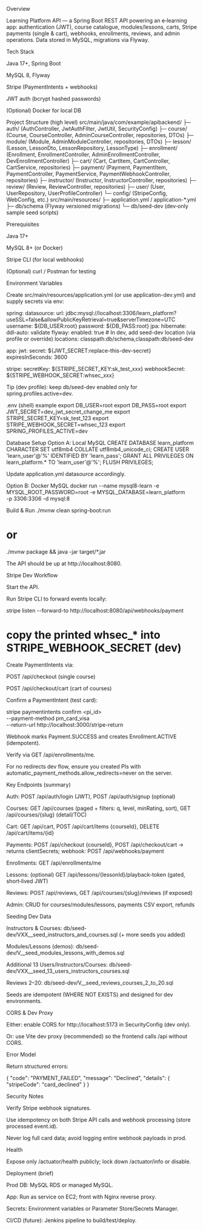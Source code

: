 Overview

Learning Platform API — a Spring Boot REST API powering an e‑learning app: authentication (JWT), course catalogue, modules/lessons, carts, Stripe payments (single & cart), webhooks, enrollments, reviews, and admin operations. Data stored in MySQL, migrations via Flyway.

Tech Stack

Java 17+, Spring Boot

MySQL 8, Flyway

Stripe (PaymentIntents + webhooks)

JWT auth (bcrypt hashed passwords)

(Optional) Docker for local DB

Project Structure (high level)
src/main/java/com/example/apibackend/
  ├─ auth/ (AuthController, JwtAuthFilter, JwtUtil, SecurityConfig)
  ├─ course/ (Course, CourseController, AdminCourseController, repositories, DTOs)
  ├─ module/ (Module, AdminModuleController, repositories, DTOs)
  ├─ lesson/ (Lesson, LessonDto, LessonRepository, LessonType)
  ├─ enrollment/ (Enrollment, EnrollmentController, AdminEnrollmentController, DevEnrollmentController)
  ├─ cart/ (Cart, CartItem, CartController, CartService, repositories)
  ├─ payment/ (Payment, PaymentItem, PaymentController, PaymentService, PaymentWebhookController, repositories)
  ├─ instructor/ (Instructor, InstructorController, repositories)
  ├─ review/ (Review, ReviewController, repositories)
  ├─ user/ (User, UserRepository, UserProfileController)
  └─ config/ (StripeConfig, WebConfig, etc.)
src/main/resources/
  ├─ application.yml / application-*.yml
  ├─ db/schema (Flyway versioned migrations)
  └─ db/seed-dev (dev‑only sample seed scripts)

Prerequisites

Java 17+

MySQL 8+ (or Docker)

Stripe CLI (for local webhooks)

(Optional) curl / Postman for testing

Environment Variables

Create src/main/resources/application.yml (or use application-dev.yml) and supply secrets via env:

spring:
  datasource:
    url: jdbc:mysql://localhost:3306/learn_platform?useSSL=false&allowPublicKeyRetrieval=true&serverTimezone=UTC
    username: ${DB_USER:root}
    password: ${DB_PASS:root}
  jpa:
    hibernate:
      ddl-auto: validate
  flyway:
    enabled: true
    # In dev, add seed-dev location (via profile or override)
    locations: classpath:db/schema,classpath:db/seed-dev

app:
  jwt:
    secret: ${JWT_SECRET:replace-this-dev-secret}
    expiresInSeconds: 3600

stripe:
  secretKey: ${STRIPE_SECRET_KEY:sk_test_xxx}
  webhookSecret: ${STRIPE_WEBHOOK_SECRET:whsec_xxx}


Tip (dev profile): keep db/seed-dev enabled only for spring.profiles.active=dev.

.env (shell) example
export DB_USER=root
export DB_PASS=root
export JWT_SECRET=dev_jwt_secret_change_me
export STRIPE_SECRET_KEY=sk_test_123
export STRIPE_WEBHOOK_SECRET=whsec_123
export SPRING_PROFILES_ACTIVE=dev

Database Setup
Option A: Local MySQL
CREATE DATABASE learn_platform CHARACTER SET utf8mb4 COLLATE utf8mb4_unicode_ci;
CREATE USER 'learn_user'@'%' IDENTIFIED BY 'learn_pass';
GRANT ALL PRIVILEGES ON learn_platform.* TO 'learn_user'@'%';
FLUSH PRIVILEGES;


Update application.yml datasource accordingly.

Option B: Docker MySQL
docker run --name mysql8-learn -e MYSQL_ROOT_PASSWORD=root -e MYSQL_DATABASE=learn_platform \
  -p 3306:3306 -d mysql:8

Build & Run
./mvnw clean spring-boot:run
# or
./mvnw package && java -jar target/*.jar


The API should be up at http://localhost:8080.

Stripe Dev Workflow

Start the API.

Run Stripe CLI to forward events locally:

stripe listen --forward-to http://localhost:8080/api/webhooks/payment
# copy the printed whsec_* into STRIPE_WEBHOOK_SECRET (dev)


Create PaymentIntents via:

POST /api/checkout (single course)

POST /api/checkout/cart (cart of courses)

Confirm a PaymentIntent (test card):

stripe paymentintents confirm <pi_id> \
  --payment-method pm_card_visa \
  --return-url http://localhost:3000/stripe-return


Webhook marks Payment.SUCCESS and creates Enrollment.ACTIVE (idempotent).

Verify via GET /api/enrollments/me.

For no redirects dev flow, ensure you created PIs with automatic_payment_methods.allow_redirects=never on the server.

Key Endpoints (summary)

Auth: POST /api/auth/login (JWT), POST /api/auth/signup (optional)

Courses: GET /api/courses (paged + filters: q, level, minRating, sort), GET /api/courses/{slug} (detail/TOC)

Cart: GET /api/cart, POST /api/cart/items {courseId}, DELETE /api/cart/items/{id}

Payments: POST /api/checkout {courseId}, POST /api/checkout/cart → returns clientSecrets; webhook: POST /api/webhooks/payment

Enrollments: GET /api/enrollments/me

Lessons: (optional) GET /api/lessons/{lessonId}/playback-token (gated, short‑lived JWT)

Reviews: POST /api/reviews, GET /api/courses/{slug}/reviews (if exposed)

Admin: CRUD for courses/modules/lessons, payments CSV export, refunds

Seeding Dev Data

Instructors & Courses: db/seed-dev/VXX__seed_instructors_and_courses.sql (+ more seeds you added)

Modules/Lessons (demos): db/seed-dev/V__seed_modules_lessons_with_demos.sql

Additional 13 Users/Instructors/Courses: db/seed-dev/VXX__seed_13_users_instructors_courses.sql

Reviews 2–20: db/seed-dev/V__seed_reviews_courses_2_to_20.sql

Seeds are idempotent (WHERE NOT EXISTS) and designed for dev environments.

CORS & Dev Proxy

Either: enable CORS for http://localhost:5173 in SecurityConfig (dev only).

Or: use Vite dev proxy (recommended) so the frontend calls /api without CORS.

Error Model

Return structured errors:

{ "code": "PAYMENT_FAILED", "message": "Declined", "details": { "stripeCode": "card_declined" } }

Security Notes

Verify Stripe webhook signatures.

Use idempotency on both Stripe API calls and webhook processing (store processed event.id).

Never log full card data; avoid logging entire webhook payloads in prod.

Health

Expose only /actuator/health publicly; lock down /actuator/info or disable.

Deployment (brief)

Prod DB: MySQL RDS or managed MySQL.

App: Run as service on EC2; front with Nginx reverse proxy.

Secrets: Environment variables or Parameter Store/Secrets Manager.

CI/CD (future): Jenkins pipeline to build/test/deploy.
